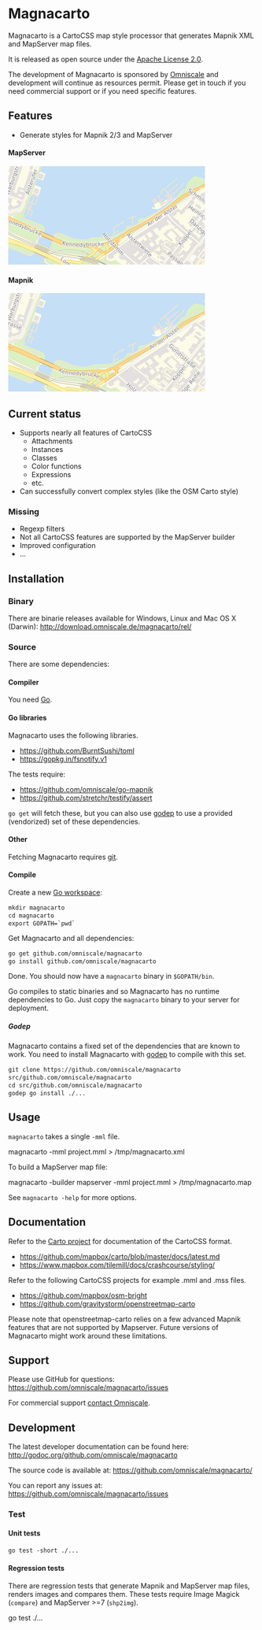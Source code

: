 Magnacarto
==========


Magnacarto is a CartoCSS map style processor that generates Mapnik XML and MapServer map files.


It is released as open source under the [Apache License 2.0][].

[Apache License 2.0]: http://www.apache.org/licenses/LICENSE-2.0.html


The development of Magnacarto is sponsored by [Omniscale](http://omniscale.com/) and development will continue as resources permit.
Please get in touch if you need commercial support or if you need specific features.


Features
--------

* Generate styles for Mapnik 2/3 and MapServer

#### MapServer
![OSM-Bright MapServer](./docs/osm-bright-mapserver.png)

#### Mapnik

![OSM-Bright Mapnik](./docs/osm-bright-mapnik.png)


Current status
--------------

- Supports nearly all features of CartoCSS
  - Attachments
  - Instances
  - Classes
  - Color functions
  - Expressions
  - etc.
- Can successfully convert complex styles (like the OSM Carto style)

### Missing ###

- Regexp filters
- Not all CartoCSS features are supported by the MapServer builder
- Improved configuration
- ...

Installation
------------

### Binary

There are binarie releases available for Windows, Linux and Mac OS X (Darwin): http://download.omniscale.de/magnacarto/rel/

### Source

There are some dependencies:

#### Compiler

You need [Go](http://golang.org).


#### Go libraries

Magnacarto uses the following libraries.

- <https://github.com/BurntSushi/toml>
- <https://gopkg.in/fsnotify.v1>

The tests require:

- <https://github.com/omniscale/go-mapnik>
- <https://github.com/stretchr/testify/assert>

`go get` will fetch these, but you can also use [godep][] to use a provided (vendorized) set of these dependencies.

[godep]: https://github.com/tools/godep


#### Other

Fetching Magnacarto requires [git][].

[git]: http://git-scm.com/


#### Compile

Create a new [Go workspace](http://golang.org/doc/code.html):

    mkdir magnacarto
    cd magnacarto
    export GOPATH=`pwd`

Get Magnacarto and all dependencies:

    go get github.com/omniscale/magnacarto
    go install github.com/omniscale/magnacarto

Done. You should now have a `magnacarto` binary in `$GOPATH/bin`.

Go compiles to static binaries and so Magnacarto has no runtime dependencies to Go.
Just copy the `magnacarto` binary to your server for deployment.

##### Godep

Magnacarto contains a fixed set of the dependencies that are known to work. You need to install Magnacarto with [godep][] to compile with this set.

    git clone https://github.com/omniscale/magnacarto src/github.com/omniscale/magnacarto
    cd src/github.com/omniscale/magnacarto
    godep go install ./...


Usage
-----

`magnacarto` takes a single `-mml` file.

  magnacarto -mml project.mml > /tmp/magnacarto.xml

To build a MapServer map file:

  magnacarto -builder mapserver -mml project.mml > /tmp/magnacarto.map

See `magnacarto -help` for more options.

Documentation
-------------

Refer to the [Carto project](https://github.com/mapbox/carto) for documentation of the CartoCSS format.

- https://github.com/mapbox/carto/blob/master/docs/latest.md
- https://www.mapbox.com/tilemill/docs/crashcourse/styling/

Refer to the following CartoCSS projects for example .mml and .mss files.

- https://github.com/mapbox/osm-bright
- https://github.com/gravitystorm/openstreetmap-carto

Please note that openstreetmap-carto relies on a few advanced Mapnik features that are not supported by Mapserver. Future versions of Magnacarto might work around these limitations.


Support
-------

Please use GitHub for questions: <https://github.com/omniscale/magnacarto/issues>

For commercial support [contact Omniscale](http://omniscale.com/contact).

Development
-----------

The latest developer documentation can be found here: <http://godoc.org/github.com/omniscale/magnacarto>

The source code is available at: <https://github.com/omniscale/magnacarto/>

You can report any issues at: <https://github.com/omniscale/magnacarto/issues>

### Test ###

#### Unit tests ####

    go test -short ./...


#### Regression tests ####

There are regression tests that generate Mapnik and MapServer map files, renders images and compares them.
These tests require Image Magick (`compare`) and MapServer >=7 (`shp2img`).

  go test ./...
